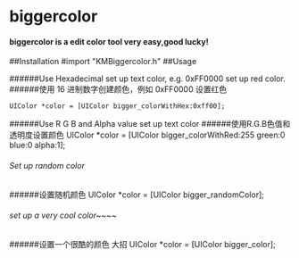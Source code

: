 # biggercolor
#### biggercolor is a edit color tool very easy,good lucky!
##Installation
    #import "KMBiggercolor.h"
##Usage

######Use Hexadecimal set up text color, e.g. 0xFF0000 set up red color.
######使用 16 进制数字创建颜色，例如 0xFF0000 设置红色

    UIColor *color = [UIColor bigger_colorWithHex:0xff00];
######Use R G B and Alpha value set up text color
######使用R.G.B色值和透明度设置颜色
    UIColor *color = [UIColor bigger_colorWithRed:255 green:0 blue:0 alpha:1];
###### Set up random color
######设置随机颜色
    UIColor *color = [UIColor bigger_randomColor];
###### set up a very cool color~~~~
######设置一个很酷的颜色 大招
    UIColor *color = [UIColor bigger_color];
